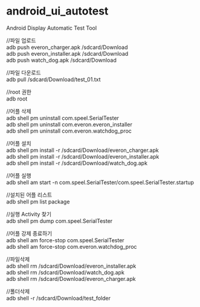 # android_ui_autotest
Android Display Automatic Test Tool

//파일 업로드   
adb push everon_charger.apk /sdcard/Download   
adb push everon_installer.apk /sdcard/Download   
adb push watch_dog.apk /sdcard/Download   

//파일 다운로드   
adb pull /sdcard/Download/test_01.txt   

//root 권한   
adb root   

//어플 삭제   
adb shell pm uninstall com.speel.SerialTester   
adb shell pm uninstall com.everon.everon_installer   
adb shell pm uninstall com.everon.watchdog_proc   

//어플 설치   
adb shell pm install -r /sdcard/Download/everon_charger.apk   
adb shell pm install -r /sdcard/Download/everon_installer.apk   
adb shell pm install -r /sdcard/Download/watch_dog.apk   

//어플 실행   
adb shell am start -n com.speel.SerialTester/com.speel.SerialTester.startup   

//설치된 어플 리스트   
adb shell pm list package   

//실행 Activity 찾기   
adb shell pm dump com.speel.SerialTester   

//어플 강제 종료하기   
adb shell am force-stop com.speel.SerialTester   
adb shell am force-stop com.everon.watchdog_proc   

//파일삭제   
adb shell rm /sdcard/Download/everon_installer.apk   
adb shell rm /sdcard/Download/watch_dog.apk   
adb shell rm /sdcard/Download/everon_charger.apk   

//폴더삭제   
adb shell -r /sdcard/Download/test_folder   

